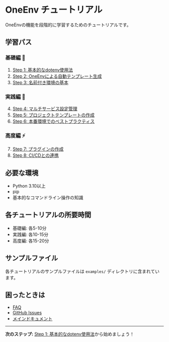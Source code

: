 # OneEnv チュートリアル

OneEnvの機能を段階的に学習するためのチュートリアルです。

## 学習パス

### 基礎編 🌱
1. [Step 1: 基本的なdotenv使用法](01-basic-dotenv.md)
2. [Step 2: OneEnvによる自動テンプレート生成](02-template-generation.md)
3. [Step 3: 名前付き環境の基本](03-named-environments.md)

### 実践編 🚀
4. [Step 4: マルチサービス設定管理](04-multi-service.md)
5. [Step 5: プロジェクトテンプレートの作成](05-custom-templates.md)
6. [Step 6: 本番環境でのベストプラクティス](06-production-tips.md)

### 高度編 ⚡
7. [Step 7: プラグインの作成](07-plugin-development.md)
8. [Step 8: CI/CDとの連携](08-cicd-integration.md)

## 必要な環境

- Python 3.10以上
- pip
- 基本的なコマンドライン操作の知識

## 各チュートリアルの所要時間

- 基礎編: 各5-10分
- 実践編: 各10-15分
- 高度編: 各15-20分

## サンプルファイル

各チュートリアルのサンプルファイルは `examples/` ディレクトリに含まれています。

## 困ったときは

- [FAQ](../FAQ.md)
- [GitHub Issues](https://github.com/your-org/oneenv/issues)
- [メインドキュメント](../../README_ja.md)

---

**次のステップ:** [Step 1: 基本的なdotenv使用法](01-basic-dotenv.md)から始めましょう！